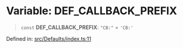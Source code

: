 # Variable: DEF\_CALLBACK\_PREFIX

> `const` **DEF\_CALLBACK\_PREFIX**: `"CB:"` = `'CB:'`

Defined in: [src/Defaults/index.ts:11](https://github.com/Fokusdotid/Baileys/blob/f4c7971f59af0b012f8de667e7a21ae12f7bbf19/src/Defaults/index.ts#L11)
